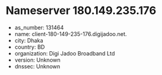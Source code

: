 # Nameserver 180.149.235.176

* as_number: 131464
* name: client-180-149-235-176.digijadoo.net.
* city: Dhaka
* country: BD
* organization: Digi Jadoo Broadband Ltd
* version: Unknown
* dnssec: Unknown
